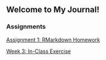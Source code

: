 ## Welcome to My Journal!

### Assignments

[Assignment 1: RMarkdown Homework](BDA-503-W1.html)

[Week 3: In-Class Exercise](Week3_In_Class_Exercise.html)

